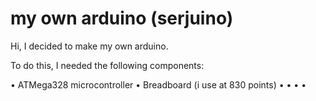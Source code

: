 # my own arduino (serjuino)

Hi, I decided to make my own arduino.

To do this, I needed the following components:

  • ATMega328 microcontroller
  • Breadboard (i use at 830 points)
  • 
  •
  •
  •
